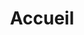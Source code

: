---
layout: index
title: Accueil
lang: fr
permalink: /fr

strings:
  title-who-are-we: Qui sommes-nous?
  desc-who-are-we: Nous sommes un collectif de programmeurs amateurs, étudiants et professionnels, regroupés pour créer des outils utiles à la communauté. Notre but est de s'entraider mutuellement, de développer des projets communs et le mot d'ordre est l'amitié!
  
  title-what-do-we-do: Que faisons-nous?
  desc-what-do-we-do: Nous avons un idéal d'open source, donc tous nos projets le sont, et les dons nous permettent de payer l'hébergement des services que nous fournissons. Un jour, peut-être, nos projets deviendront assez importants pour que nous puissions en faire notre métier, mais en attendant on vous aime tous!
  
  title-our-projects: Nos projets
  
  name-pdba: PDBA
  desc-pdba: Python Discord Bot Agregator
  name-discorn: Discorn
  desc-discorn: Un protocole de messagerie chiffré et décentralisé basé sur les cryptomonnaies.

  in-other-languages: Dans d'autres langues
---